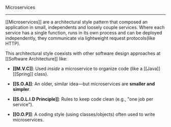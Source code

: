 Microservices

---

[[Microservices]] are a architectural style pattern that composed an application in small, independents and loosely couple services. Where each service has a single function, runs in its own process and can be deployed independently, they communicate via lightweight request protocols(like HTTP). 

This architectural style coexists with other software design approaches at [[Software Architecture]] like:

- **[[M.V.C]]**: Used _inside_ a microservice to organize code (like a [[Java]] [[Spring]] class).
		   
- **[[S.O.A]]**: An older, similar idea—but microservices are **smaller and simpler**.
	
- **[[S.O.L.I.D Principle]]**: Rules to keep code clean (e.g., "one job per service").
	
- **[[O.O.P]]**: A coding style (using classes/objects) often used to write microservices.

